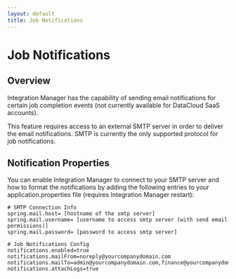```yaml
---
layout: default
title: Job Notifications
---
```

# Job Notifications

## Overview

Integration Manager has the capability of sending email notifications for certain job completion events (not currently available for DataCloud SaaS accounts).

This feature requires access to an external SMTP server in order to deliver the email notifications. SMTP is currently the only supported protocol for job notifications.

## Notification Properties

You can enable Integration Manager to connect to your SMTP server and how to format the notifications by adding the following entries to your application.properties file (requires Integration Manager restart):

```
# SMTP Connection Info
spring.mail.host= [hostname of the smtp server]
spring.mail.username= [username to access smtp server (with send email permissions)]
spring.mail.password= [password to access smtp server]
```

```
# Job Notifications Config
notifications.enabled=true
notifications.mailFrom=noreply@yourcompanydomain.com
notifications.mailTo=admin@yourcompanydomain.com,finance@yourcompanydomain.com
notifications.attachLogs=true
```